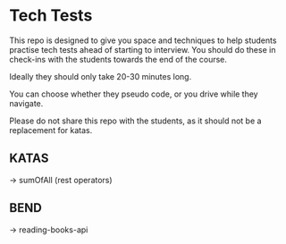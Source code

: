 # Tech Tests

This repo is designed to give you space and techniques to help students practise tech tests ahead of starting to interview. You should do these in check-ins with the students towards the end of the course.

Ideally they should only take 20-30 minutes long.

You can choose whether they pseudo code, or you drive while they navigate.

Please do not share this repo with the students, as it should not be a replacement for katas.


## KATAS

-> sumOfAll (rest operators)

## BEND

-> reading-books-api 